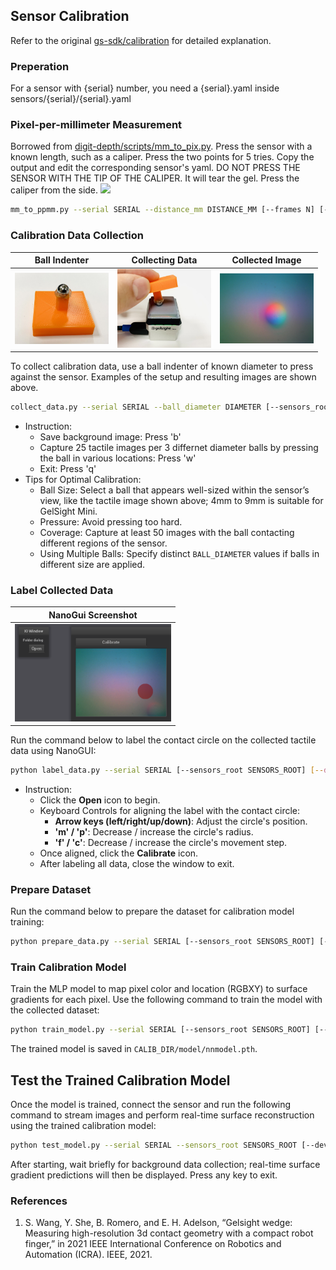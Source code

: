 ## Sensor Calibration
Refer to the original [gs-sdk/calibration](https://github.com/joehjhuang/gs_sdk/tree/master/calibration) for detailed explanation.

### Preperation
For a sensor with {serial} number, you need a {serial}.yaml inside sensors/{serial}/{serial}.yaml

### Pixel-per-millimeter Measurement
Borrowed from [digit-depth/scripts/mm_to_pix.py](https://github.com/vocdex/digit-depth/blob/main/scripts/mm_to_pix.py).
Press the sensor with a known length, such as a caliper. Press the two points for 5 tries. Copy the output and edit the corresponding sensor's yaml.
DO NOT PRESS THE SENSOR WITH THE TIP OF THE CALIPER. It will tear the gel. Press the caliper from the side.
<img src="../assets/caliper.png" width="150"/>
```bash
mm_to_ppmm.py --serial SERIAL --distance_mm DISTANCE_MM [--frames N] [--sensors_root SENSORS_ROOT]
```

### Calibration Data Collection
| Ball Indenter | Collecting Data | Collected Image |
|---------|---------|---------|
| <img src="../assets/ball_indenter.jpg" width="150"/>  | <img src="../assets/pressing.jpg" width="150"/>  | <img src="../assets/ball_image.png" width="150"/>  |

To collect calibration data, use a ball indenter of known diameter to press against the sensor. Examples of the setup and resulting images are shown above.
```bash
collect_data.py --serial SERIAL --ball_diameter DIAMETER [--sensors_root SENSORS_ROOT]
```
* Instruction:
  * Save background image: Press 'b'
  * Capture 25 tactile images per 3 differnet diameter balls by pressing the ball in various locations: Press 'w'
  * Exit: Press 'q'
* Tips for Optimal Calibration:
  * Ball Size: Select a ball that appears well-sized within the sensor’s view, like the tactile image shown above; 4mm to 9mm is suitable for GelSight Mini.
  * Pressure: Avoid pressing too hard.
  * Coverage: Capture at least 50 images with the ball contacting different regions of the sensor.
  * Using Multiple Balls: Specify distinct `BALL_DIAMETER` values if balls in different size are applied.

### Label Collected Data
| NanoGui Screenshot |
|---------|
| <img src="../assets/nanogui.png" width="250"/>  |

Run the command below to label the contact circle on the collected tactile data using NanoGUI:

```bash
python label_data.py --serial SERIAL [--sensors_root SENSORS_ROOT] [--display_difference] [--detect_circle]
```
* Instruction:
  * Click the **Open** icon to begin.
  * Keyboard Controls for aligning the label with the contact circle:
    * **Arrow keys (left/right/up/down)**: Adjust the circle's position.
    * **'m' / 'p'**: Decrease / increase the circle's radius.
    * **'f' / 'c'**: Decrease / increase the circle's movement step.
  * Once aligned, click the **Calibrate** icon.
  * After labeling all data, close the window to exit.

### Prepare Dataset
Run the command below to prepare the dataset for calibration model training:
```bash
python prepare_data.py --serial SERIAL [--sensors_root SENSORS_ROOT] [--radius_reduction RADIUS_REDUCTION]
```

### Train Calibration Model
Train the MLP model to map pixel color and location (RGBXY) to surface gradients for each pixel. Use the following command to train the model with the collected dataset:
```bash
python train_model.py --serial SERIAL [--sensors_root SENSORS_ROOT] [--n_epochs N_EPOCHS] [--lr LR] [--device {cpu, cuda}]
```

The trained model is saved in `CALIB_DIR/model/nnmodel.pth`.

## Test the Trained Calibration Model
Once the model is trained, connect the sensor and run the following command to stream images and perform real-time surface reconstruction using the trained calibration model:

```bash
python test_model.py --serial SERIAL --sensors_root SENSORS_ROOT [--device_type DEVICE_TYPE] [--mode MODE] [--use_mask]
```
After starting, wait briefly for background data collection; real-time surface gradient predictions will then be displayed. Press any key to exit.


### References
1. S. Wang, Y. She, B. Romero, and E. H. Adelson, “Gelsight wedge:
Measuring high-resolution 3d contact geometry with a compact robot
finger,” in 2021 IEEE International Conference on Robotics and
Automation (ICRA). IEEE, 2021.
